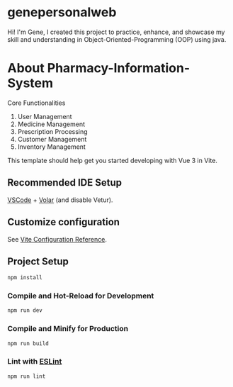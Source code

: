 # genepersonalweb
Hi! I'm Gene, I created this project to practice, enhance, and showcase my skill and understanding in Object-Oriented-Programming (OOP) using java. 

# About Pharmacy-Information-System
Core Functionalities
1. User Management
2. Medicine Management
3. Prescription Processing
4. Customer Management
5. Inventory Management


This template should help get you started developing with Vue 3 in Vite.

## Recommended IDE Setup

[VSCode](https://code.visualstudio.com/) + [Volar](https://marketplace.visualstudio.com/items?itemName=Vue.volar) (and disable Vetur).

## Customize configuration

See [Vite Configuration Reference](https://vite.dev/config/).

## Project Setup

```sh
npm install
```

### Compile and Hot-Reload for Development

```sh
npm run dev
```

### Compile and Minify for Production

```sh
npm run build
```

### Lint with [ESLint](https://eslint.org/)

```sh
npm run lint
```

